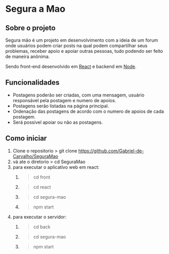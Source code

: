 # Segura a Mao

## Sobre o projeto
  Segura mão é um projeto em desenvolvimento com a ideia de um forum onde usuários podem criar posts na qual podem compartilhar seus problemas, receber apoio e apoiar outras pessoas, tudo podendo ser feito de maneira anônima.  
  
  Sendo front-end desenvolvido em [React](https://pt-br.reactjs.org/) e backend em [Node](https://nodejs.org/en/).  
 
## Funcionalidades
 + Postagens poderão ser criadas, com uma mensagem, usuário responsável pela postagem e numero de apoios.
 + Postagens serão listadas na página principal.
 + Ordenação das postagens de acordo com o numero de apoios de cada postagem.
 + Será possivel apoiar ou não as postagens.
 
 ## Como iniciar
 1. Clone o repositorio > git clone https://github.com/Gabriel-de-Carvalho/SeguraMao
 2. vá ate o diretorio > cd SeguraMao
 3. para executar o aplicativo web em react:
    1. > cd front
    2. > cd react
    3. > cd segura-mao
    4. > npm start
 4. para executar o servidor:
    1. > cd back
    2. > cd segura-mao
    2. > npm start
 
